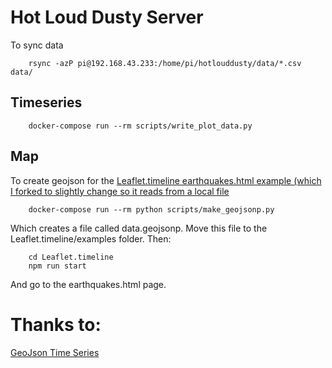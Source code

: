 # Hot Loud Dusty Server

To sync data

        rsync -azP pi@192.168.43.233:/home/pi/hotlouddusty/data/*.csv data/

## Timeseries

        docker-compose run --rm scripts/write_plot_data.py 

## Map

To create geojson for the [Leaflet.timeline earthquakes.html example (which I forked to slightly change so it reads from a local file](https://github.com/ssuffian/Leaflet.timeline)
        
        docker-compose run --rm python scripts/make_geojsonp.py

Which creates a file called data.geojsonp. Move this file to the Leaflet.timeline/examples folder. Then:

        cd Leaflet.timeline
        npm run start

And go to the earthquakes.html page.

# Thanks to:
[GeoJson Time Series](https://github.com/skeate/Leaflet.timeline)

